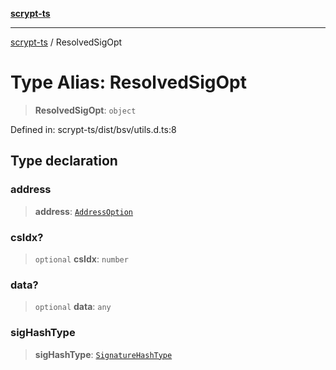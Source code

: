 [**scrypt-ts**](../README.md)

***

[scrypt-ts](../globals.md) / ResolvedSigOpt

# Type Alias: ResolvedSigOpt

> **ResolvedSigOpt**: `object`

Defined in: scrypt-ts/dist/bsv/utils.d.ts:8

## Type declaration

### address

> **address**: [`AddressOption`](AddressOption.md)

### csIdx?

> `optional` **csIdx**: `number`

### data?

> `optional` **data**: `any`

### sigHashType

> **sigHashType**: [`SignatureHashType`](../enumerations/SignatureHashType.md)
